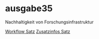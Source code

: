 # ausgabe35
Nachhaltigkeit von Forschungsinfrastruktur


[Workflow Satz](https://github.com/libreas/libreas.github.io/wiki/Workflow-Satz)
[Zusatzinfos Satz](https://github.com/libreas/libreas.github.io/wiki/Zusatzinfos-Satz)